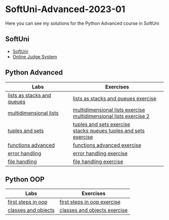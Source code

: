 # SoftUni-Advanced-2023-01
 Here you can see my solutions for the Python Advanced course in SoftUni
## SoftUni
- <a href="https://softuni.bg/">SoftUni</a>
- <a href="https://judge.softuni.org/Contests/#!/List/ByCategory/196/Python-Advanced">Online Judge System</a>
## Python Advanced
| Labs | Exercises|
| ---- | --------- |
| [lists as stacks and queues](https://github.com/DanieII/SoftUni-Advanced-2023-01/tree/main/advanced/lists_as_stacks_and_queues) | [lists as stacks and queues exercise](https://github.com/DanieII/SoftUni-Advanced-2023-01/tree/main/advanced/lists_as_stacks_and_queues_exercise) |
| [multidimensional lists](https://github.com/DanieII/SoftUni-Advanced-2023-01/tree/main/advanced/multidimensional_lists) | [multidimensional lists exercise](https://github.com/DanieII/SoftUni-Advanced-2023-01/tree/main/advanced/multidimensional_lists_exercise) <br> [multidimensional lists exercise 2](https://github.com/DanieII/SoftUni-Advanced-2023-01/tree/main/advanced/multidimensional_lists_exercise_2) |
| [tuples and sets](https://github.com/DanieII/SoftUni-Advanced-2023-01/tree/main/advanced/tuples_and_sets) | [tuples and sets exercise](https://github.com/DanieII/SoftUni-Advanced-2023-01/tree/main/advanced/tuples_and_sets_exercise) <br> [stacks queues tuples and sets exercise](https://github.com/DanieII/SoftUni-Advanced-2023-01/tree/main/advanced/stacks_queues_tuples_and_sets_exercise) |
| [functions advanced](https://github.com/DanieII/SoftUni-Advanced-2023-01/tree/main/advanced/functions_advanced) | [functions advanced exercise](https://github.com/DanieII/SoftUni-Advanced-2023-01/tree/main/advanced/functions_advanced_exercise) |
| [error handling](https://github.com/DanieII/SoftUni-Advanced-2023-01/tree/main/advanced/error_handling) | [error handling exercise](https://github.com/DanieII/SoftUni-Advanced-2023-01/tree/main/advanced/error_handling_exercise) |
| [file handling](https://github.com/DanieII/SoftUni-Advanced-2023-01/tree/main/advanced/file_handling) | [file handling exercise](https://github.com/DanieII/SoftUni-Advanced-2023-01/tree/main/advanced/file_handling_exercise) |

## Python OOP
| Labs | Exercises|
| ---- | --------- |
| [first steps in oop](https://github.com/DanieII/SoftUni-Advanced-2023-01/tree/main/oop/first_steps_in_oop) | [first steps in oop exercise](https://github.com/DanieII/SoftUni-Advanced-2023-01/tree/main/oop/first_steps_in_oop_exercise) |
| [classes and objects](https://github.com/DanieII/SoftUni-Advanced-2023-01/tree/main/oop/classes_and_objects) | [classes and objects exercise](https://github.com/DanieII/SoftUni-Advanced-2023-01/tree/main/oop/classes_and_objects_exercise) |

